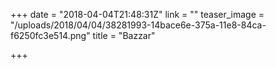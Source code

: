 +++
date = "2018-04-04T21:48:31Z"
link = ""
teaser_image = "/uploads/2018/04/04/38281993-14bace6e-375a-11e8-84ca-f6250fc3e514.png"
title = "Bazzar"

+++
